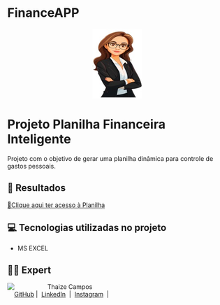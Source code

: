 # FinanceAPP

<p align="center">
<a href="https://github.com/Thaizebmc/Flycast-prompts-for-podcast-generate-by-ia/"><img src="assets/financeapp.jpg" alt="FLYCAST"></a>
</p>

# Projeto Planilha Financeira Inteligente

Projeto com o objetivo de gerar uma planilha dinâmica para controle de gastos pessoais.

## 🚀 Resultados
<a href="output/" title="XLSX"> 📕Clique aqui ter acesso à Planilha</a>

## 💻 Tecnologias utilizadas no projeto
- MS EXCEL

## 👨‍💻 Expert

<p>
    <img 
      align=left 
      margin=10 
      width=80 
      src="https://avatars.githubusercontent.com/u/189490122?v=4"
    />
    <p>&nbsp&nbsp&nbspThaize Campos<br>
    &nbsp&nbsp&nbsp
    <a href="https://github.com/Thaizebmc/">
    GitHub</a>&nbsp;|&nbsp;
    <a href="https://www.linkedin.com/in/thaize-barbosa-mendes-campos-63b47427a/">LinkedIn</a>
&nbsp;|&nbsp;
    <a href="https://www.instagram.com/camposthaize/">
    Instagram</a>
&nbsp;|&nbsp;</p>
</p>
<br/><br/>
<p>
